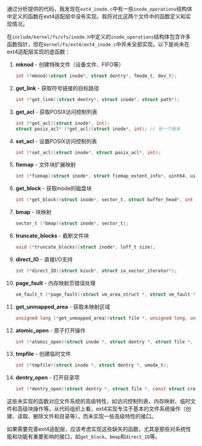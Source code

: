 通过分析提供的代码，我发现在`ext4_inode.c`中有一些`inode_operations`结构体中定义的函数在ext4适配层中没有实现。我将对比这两个文件中的函数定义和实现情况。

在`include/kernel/fs/vfs/inode.h`中定义的`inode_operations`结构体包含许多函数指针，但在`kernel/fs/ext4/ext4_inode.c`中并未全部实现。以下是尚未在ext4适配层实现的虚函数：

1. **mknod** - 创建特殊文件（设备文件、FIFO等）
   ```c
   int (*mknod)(struct inode*, struct dentry*, fmode_t, dev_t);
   ```

2. **get_link** - 获取符号链接的目标路径
   ```c
   int (*get_link)(struct dentry*, struct inode*, struct path*);
   ```

3. **get_acl** - 获取POSIX访问控制列表
   ```c
   int (*get_acl)(struct inode*, int);
   struct posix_acl* (*get_acl)(struct inode*, int); // 另一个版本
   ```

4. **set_acl** - 设置POSIX访问控制列表
   ```c
   int (*set_acl)(struct inode*, struct posix_acl*, int);
   ```

5. **fiemap** - 文件块扩展映射
   ```c
   int (*fiemap)(struct inode*, struct fiemap_extent_info*, uint64, uint64);
   ```

6. **get_block** - 获取inode的磁盘块
   ```c
   int (*get_block)(struct inode*, sector_t, struct buffer_head*, int create);
   ```

7. **bmap** - 块映射
   ```c
   sector_t (*bmap)(struct inode*, sector_t);
   ```

8. **truncate_blocks** - 截断文件块
   ```c
   void (*truncate_blocks)(struct inode*, loff_t size);
   ```

9. **direct_IO** - 直接I/O支持
   ```c
   int (*direct_IO)(struct kiocb*, struct io_vector_iterator*);
   ```

10. **page_fault** - 内存映射页错误处理
    ```c
    vm_fault_t (*page_fault)(struct vm_area_struct *, struct vm_fault *);
    ```

11. **get_unmapped_area** - 获取未映射区域
    ```c
    unsigned long (*get_unmapped_area)(struct file *, unsigned long, unsigned long, unsigned long, unsigned long);
    ```

12. **atomic_open** - 原子打开操作
    ```c
    int (*atomic_open)(struct inode *, struct dentry *, struct file *, unsigned open_flag, umode_t create_mode);
    ```

13. **tmpfile** - 创建临时文件
    ```c
    int (*tmpfile)(struct inode *, struct dentry *, umode_t);
    ```

14. **dentry_open** - 打开目录项
    ```c
    int (*dentry_open)(struct dentry *, struct file *, const struct cred *);
    ```

这些未实现的函数对应文件系统的高级特性，如访问控制列表、内存映射、临时文件和高级块操作等。从代码组织上看，ext4实现专注于基本的文件系统操作（创建、读取、删除文件和目录等），而未实现一些高级特性的接口。

如果需要完善ext4适配层，应该考虑实现这些缺失的函数，尤其是那些对系统性能和功能有重要影响的接口，如`get_block`、`bmap`和`direct_IO`等。
